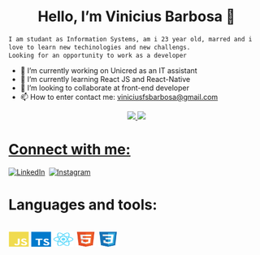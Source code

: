 <h1 align=center>Hello, I’m Vinicius Barbosa 👋</h1> 

    I am studant as Information Systems, am i 23 year old, marred and i love to learn new techinologies and new challengs.
    Looking for an opportunity to work as a developer

- 🔭 I’m currently working on Unicred as an IT assistant
- 🌱 I’m currently learning React JS and React-Native
- 👯 I’m looking to collaborate at front-end developer
- 📫 How to enter contact me: viniciusfsbarbosa@gmail.com

<div align="center">
  <a href="https://github.com/viniciusfsbarbosa">
  <img height="180em" src="https://github-readme-stats.vercel.app/api?username=viniciusfsbarbosa&show_icons=true&theme=dracula&include_all_commits=true&count_private=true"/>
  <img height="180em" src="https://github-readme-stats.vercel.app/api/top-langs/?username=viniciusfsbarbosa&layout=compact&langs_count=7&theme=dracula"/>
</div>

# Connect with me:
<div>
  <a href="https://www.linkedin.com/in/vinicius-barbosa-8334a11b4/" target="_blank"><img src="https://cdn.iconscout.com/icon/free/png-128/linkedin-160-461814.png" alt="LinkedIn" height="40"></a>&nbsp;
  <a href="https://www.instagram.com/vinifsbarbosa/" target="_blank"><img src="https://upload.wikimedia.org/wikipedia/commons/thumb/e/e7/Instagram_logo_2016.svg/768px-Instagram_logo_2016.svg.png" alt="Instagram" height="40"></a>
</div>

# Languages and tools:
  <div style="display: inline_block"><br>
  <img align="center" alt="Vinicius-Js" height="30" width="40" src="https://raw.githubusercontent.com/devicons/devicon/master/icons/javascript/javascript-plain.svg">
  <img align="center" alt="Vinicius-Ts" height="30" width="40" src="https://raw.githubusercontent.com/devicons/devicon/master/icons/typescript/typescript-plain.svg">
  <img align="center" alt="Vinicius-React" height="30" width="40" src="https://raw.githubusercontent.com/devicons/devicon/master/icons/react/react-original.svg">
  <img align="center" alt="Vinicius-HTML" height="30" width="40" src="https://raw.githubusercontent.com/devicons/devicon/master/icons/html5/html5-original.svg">
  <img align="center" alt="Vinicius-CSS" height="30" width="40" src="https://raw.githubusercontent.com/devicons/devicon/master/icons/css3/css3-original.svg">
